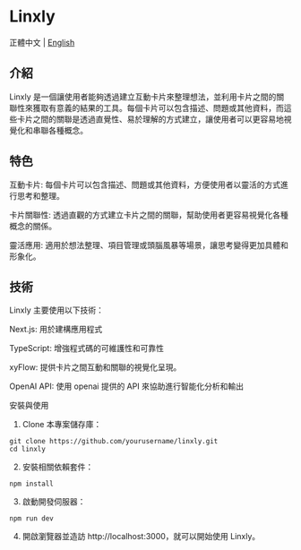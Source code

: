 # Linxly

正體中文 | [English](./README.md)  

## 介紹

Linxly 是一個讓使用者能夠透過建立互動卡片來整理想法，並利用卡片之間的關聯性來獲取有意義的結果的工具。每個卡片可以包含描述、問題或其他資料，而這些卡片之間的關聯是透過直覺性、易於理解的方式建立，讓使用者可以更容易地視覺化和串聯各種概念。

## 特色

互動卡片: 每個卡片可以包含描述、問題或其他資料，方便使用者以靈活的方式進行思考和整理。

卡片關聯性: 透過直觀的方式建立卡片之間的關聯，幫助使用者更容易視覺化各種概念的關係。

靈活應用: 適用於想法整理、項目管理或頭腦風暴等場景，讓思考變得更加具體和形象化。


## 技術

Linxly 主要使用以下技術：

Next.js: 用於建構應用程式

TypeScript: 增強程式碼的可維護性和可靠性

xyFlow: 提供卡片之間互動和關聯的視覺化呈現。

OpenAI API: 使用 openai 提供的 API 來協助進行智能化分析和輸出

安裝與使用

1. Clone 本專案儲存庫：

```
git clone https://github.com/yourusername/linxly.git
cd linxly
```

2. 安裝相關依賴套件：

```
npm install
```

3. 啟動開發伺服器：

```
npm run dev
```
4. 開啟瀏覽器並造訪 http://localhost:3000，就可以開始使用 Linxly。